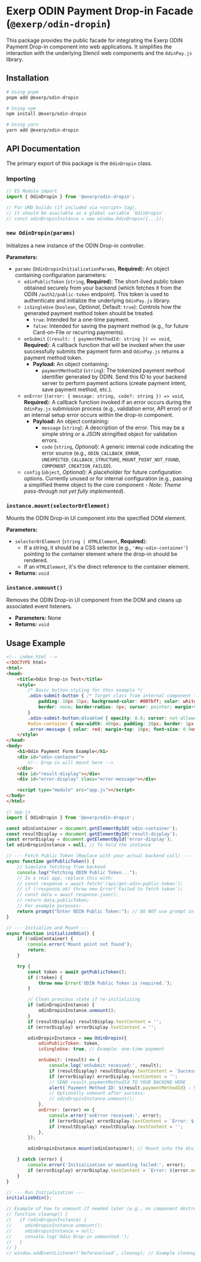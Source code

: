 # Exerp ODIN Payment Drop-in Facade (`@exerp/odin-dropin`)

This package provides the public facade for integrating the Exerp ODIN Payment Drop-in component into web applications. It simplifies the interaction with the underlying Stencil web components and the `OdinPay.js` library.

## Installation

```bash
# Using pnpm
pnpm add @exerp/odin-dropin

# Using npm
npm install @exerp/odin-dropin

# Using yarn
yarn add @exerp/odin-dropin
```

## API Documentation

The primary export of this package is the `OdinDropin` class.

### Importing

```javascript
// ES Module import
import { OdinDropin } from '@exerp/odin-dropin';

// For UMD builds (if included via <script> tag),
// it should be available as a global variable `OdinDropin`.
// const odinDropinInstance = new window.OdinDropin({...});
```

### `new OdinDropin(params)`

Initializes a new instance of the ODIN Drop-in controller.

**Parameters:**

*   `params` (`OdinDropinInitializationParams`, **Required**): An object containing configuration parameters:
    *   `odinPublicToken` (`string`, **Required**): The short-lived public token obtained securely from your backend (which fetches it from the ODIN `/auth2/public-token` endpoint). This token is used to authenticate and initialize the underlying `OdinPay.js` library.
    *   `isSingleUse` (`boolean`, *Optional*, Default: `true`): Controls how the generated payment method token should be treated.
        *   `true`: Intended for a one-time payment.
        *   `false`: Intended for saving the payment method (e.g., for future Card-on-File or recurring payments).
    *   `onSubmit` (`(result: { paymentMethodId: string }) => void`, **Required**): A callback function that will be invoked when the user successfully submits the payment form and `OdinPay.js` returns a payment method token.
        *   **Payload:** An object containing:
            *   `paymentMethodId` (`string`): The tokenized payment method identifier generated by ODIN. Send this ID to your backend server to perform payment actions (create payment intent, save payment method, etc.).
    *   `onError` (`(error: { message: string, code?: string }) => void`, **Required**): A callback function invoked if an error occurs during the `OdinPay.js` submission process (e.g., validation error, API error) or if an internal setup error occurs within the drop-in component.
        *   **Payload:** An object containing:
            *   `message` (`string`): A description of the error. This may be a simple string or a JSON stringified object for validation errors.
            *   `code` (`string`, *Optional*): A generic internal code indicating the error source (e.g., `ODIN_CALLBACK_ERROR`, `UNEXPECTED_CALLBACK_STRUCTURE`, `MOUNT_POINT_NOT_FOUND`, `COMPONENT_CREATION_FAILED`).
    *   `config` (`object`, *Optional*): A placeholder for future configuration options. Currently unused or for internal configuration (e.g., passing a simplified theme object to the core component - *Note: Theme pass-through not yet fully implemented*).

### `instance.mount(selectorOrElement)`

Mounts the ODIN Drop-in UI component into the specified DOM element.

**Parameters:**

*   `selectorOrElement` (`string | HTMLElement`, **Required**):
    *   If a string, it should be a CSS selector (e.g., `'#my-odin-container'`) pointing to the container element where the drop-in should be rendered.
    *   If an `HTMLElement`, it's the direct reference to the container element.
*   **Returns:** `void`

### `instance.unmount()`

Removes the ODIN Drop-in UI component from the DOM and cleans up associated event listeners.

*   **Parameters:** None
*   **Returns:** `void`

## Usage Example

```html
<!-- index.html -->
<!DOCTYPE html>
<html>
<head>
    <title>Odin Drop-in Test</title>
    <style>
        /* Basic button styling for this example */
        .odin-submit-button { /* Target class from internal component */
            padding: 10px 15px; background-color: #007bff; color: white;
            border: none; border-radius: 4px; cursor: pointer; margin-top: 10px;
        }
        .odin-submit-button:disabled { opacity: 0.6; cursor: not-allowed; }
        #odin-container { max-width: 400px; padding: 20px; border: 1px solid #ccc; margin: 20px; min-height: 150px; }
        .error-message { color: red; margin-top: 10px; font-size: 0.9em; }
    </style>
</head>
<body>
    <h1>Odin Payment Form Example</h1>
    <div id="odin-container">
        <!-- Drop-in will mount here -->
    </div>
    <div id="result-display"></div>
    <div id="error-display" class="error-message"></div>

    <script type="module" src="app.js"></script>
</body>
</html>
```

```javascript
// app.js
import { OdinDropin } from '@exerp/odin-dropin';

const odinContainer = document.getElementById('odin-container');
const resultDisplay = document.getElementById('result-display');
const errorDisplay = document.getElementById('error-display');
let odinDropinInstance = null; // To hold the instance

// --- Fetch Public Token (Replace with your actual backend call) ---
async function getPublicToken() {
    // Simulate fetching from backend
    console.log("Fetching ODIN Public Token...");
    // In a real app, replace this with:
    // const response = await fetch('/api/get-odin-public-token');
    // if (!response.ok) throw new Error('Failed to fetch token');
    // const data = await response.json();
    // return data.publicToken;
    // For example purposes:
    return prompt("Enter ODIN Public Token:"); // DO NOT use prompt in production
}

// --- Initialize and Mount ---
async function initializeOdin() {
    if (!odinContainer) {
        console.error('Mount point not found');
        return;
    }

    try {
        const token = await getPublicToken();
        if (!token) {
            throw new Error('ODIN Public Token is required.');
        }

        // Clean previous state if re-initializing
        if (odinDropinInstance) {
            odinDropinInstance.unmount();
        }
        if (resultDisplay) resultDisplay.textContent = '';
        if (errorDisplay) errorDisplay.textContent = '';

        odinDropinInstance = new OdinDropin({
            odinPublicToken: token,
            isSingleUse: true, // Example: one-time payment

            onSubmit: (result) => {
                console.log('onSubmit received:', result);
                if (resultDisplay) resultDisplay.textContent = `Success! PM ID: ${result.paymentMethodId}`;
                if (errorDisplay) errorDisplay.textContent = '';
                // SEND result.paymentMethodId TO YOUR BACKEND HERE
                alert(`Payment Method ID: ${result.paymentMethodId} - Send this to backend.`);
                // Optionally unmount after success:
                // odinDropinInstance.unmount();
            },
            onError: (error) => {
                console.error('onError received:', error);
                if (errorDisplay) errorDisplay.textContent = `Error: ${error.message}`;
                if (resultDisplay) resultDisplay.textContent = '';
            },
        });

        odinDropinInstance.mount(odinContainer); // Mount into the div element

    } catch (error) {
        console.error('Initialization or mounting failed:', error);
        if (errorDisplay) errorDisplay.textContent = `Error: ${error.message || error}`;
    }
}

// --- Run Initialization ---
initializeOdin();

// Example of how to unmount if needed later (e.g., on component destroy in a framework)
// function cleanup() {
//   if (odinDropinInstance) {
//     odinDropinInstance.unmount();
//     odinDropinInstance = null;
//     console.log('Odin Drop-in unmounted.');
//   }
// }
// window.addEventListener('beforeunload', cleanup); // Example cleanup trigger
